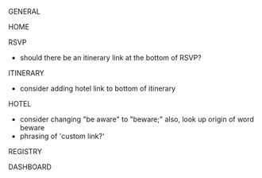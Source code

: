 GENERAL

<!-- - make stars bigger on mobile -->
<!-- - try scaling cardstock down on mobile (might be irrelevant if stars are bigger) -->

HOME

<!-- - maybe on mobile just do one pic on Home? -->
<!-- - consider adding larger gap to bottom of Home -->

RSVP

<!-- - maybe RSVP search bar should be smaller or maybe the instructions font size should be smaller -->
<!-- - try saying "enter the first name of any member of your party below" and nothing else -->

<!-- - find better phrasing for "you do not need to RSVP..." -->
  <!-- - "back to guest lookup" instead of "back to search" or maybe "back" -->
  <!-- - maybe change copy to somethign like "enter first and last name of your party below TO FIND YOUR PARTY ON THE GUEST LIST" or something like that -->

- should there be an itinerary link at the bottom of RSVP?

ITINERARY

<!-- - changed dress code bold -->
<!-- - changed some copy -->
<!-- - rephrase dinner explanation; wristband explanataion unnecessary -->
<!-- - rephrase chill brunch obvi -->
<!-- - "and bring it" -->

- consider adding hotel link to bottom of itinerary

HOTEL

<!-- - should the photo be separated from the rest of it? -->
<!-- - info labels should be title caps -->

- consider changing "be aware" to "beware;" also, look up origin of word beware
  <!-- - take out periods from booking options -->
  <!-- - take out "away" from "30-40 minutes away from" -->
  <!-- - get rid of "many of which" clause -->
- phrasing of 'custom link?'

REGISTRY

<!-- - mobile needs a fucking gap -->

DASHBOARD

<!-- - change first list to "invitees" -->
<!-- - make grey rows lighter -->
